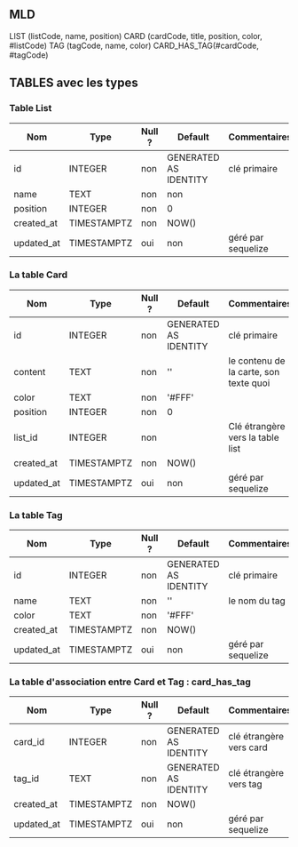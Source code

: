 ## MLD

LIST (listCode, name, position)
CARD (cardCode, title, position, color, #listCode)
TAG (tagCode, name, color)
CARD_HAS_TAG(#cardCode, #tagCode)



## TABLES avec les types

### Table List
| Nom        | Type        | Null ? | Default               | Commentaires       |
|------------|-------------|--------|-----------------------|--------------------|
| id         | INTEGER     | non    | GENERATED AS IDENTITY | clé primaire       |
| name       | TEXT        | non    | non                   |                    |
| position   | INTEGER     | non    | 0                     |                    |
| created_at | TIMESTAMPTZ | non    | NOW()                 |                    |
| updated_at | TIMESTAMPTZ | oui    | non                   | géré par sequelize |

### La table Card

| Nom        | Type        | Null ? | Default               | Commentaires                           |
|------------|-------------|--------|-----------------------|----------------------------------------|
| id         | INTEGER     | non    | GENERATED AS IDENTITY | clé primaire                           |
| content    | TEXT        | non    | ''                    | le contenu de la carte, son texte quoi |
| color      | TEXT        | non    | '#FFF'                |                                        |
| position   | INTEGER     | non    | 0                     |                                        |
| list_id    | INTEGER     | non    |                       | Clé étrangère vers la table list       |
| created_at | TIMESTAMPTZ | non    | NOW()                 |                                        |
| updated_at | TIMESTAMPTZ | oui    | non                   | géré par sequelize                     |

### La table Tag

| Nom        | Type        | Null ? | Default               | Commentaires       |
|------------|-------------|--------|-----------------------|--------------------|
| id         | INTEGER     | non    | GENERATED AS IDENTITY | clé primaire       |
| name       | TEXT        | non    | ''                    | le nom du tag      |
| color      | TEXT        | non    | '#FFF'                |                    |
| created_at | TIMESTAMPTZ | non    | NOW()                 |                    |
| updated_at | TIMESTAMPTZ | oui    | non                   | géré par sequelize |

### La table d'association entre Card et Tag : card_has_tag

| Nom        | Type        | Null ? | Default               | Commentaires            |
|------------|-------------|--------|-----------------------|-------------------------|
| card_id    | INTEGER     | non    | GENERATED AS IDENTITY | clé étrangère vers card |
| tag_id     | TEXT        | non    | GENERATED AS IDENTITY | clé étrangère vers tag  |
| created_at | TIMESTAMPTZ | non    | NOW()                 |                         |
| updated_at | TIMESTAMPTZ | oui    | non                   | géré par sequelize      |